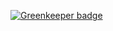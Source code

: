 

[![Greenkeeper badge](https://badges.greenkeeper.io/simonmcmanus/releaser-test.svg)](https://greenkeeper.io/)
